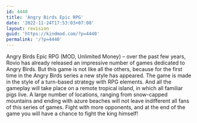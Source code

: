 ```yaml
---
id: 4440
title: 'Angry Birds Epic RPG'
date: '2022-11-24T17:53:03+07:00'
layout: revision
guid: 'https://kindmod.com/?p=4440'
permalink: '/?p=4440'
---
```


Angry Birds Epic RPG (MOD, Unlimited Money) – over the past few years, Rovio has already released an impressive number of games dedicated to Angry Birds. But this game is not like all the others, because for the first time in the Angry Birds series a new style has appeared. The game is made in the style of a turn-based strategy with RPG elements. And all the gameplay will take place on a remote tropical island, in which all familiar pigs live. A large number of locations, ranging from snow-capped mountains and ending with azure beaches will not leave indifferent all fans of this series of games. Fight with more opponents, and at the end of the game you will have a chance to fight the king himself!